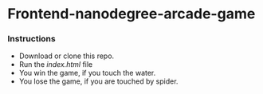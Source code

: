 # Frontend-nanodegree-arcade-game

### Instructions
 * Download or clone this repo.
 * Run the _index.html_ file
 * You win the game, if you touch the water.
 * You lose the game, if you are touched by spider.
